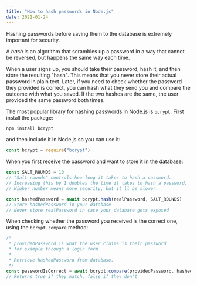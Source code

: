 ```yaml
---
title: "How to hash passwords in Node.js"
date: 2021-01-24
---
```

Hashing passwords before saving them to the database is extremely important for security.

A *hash* is an algorithm that scrambles up a password in a way that cannot be reversed, but happens the same way each time.

When a user signs up, you should take their password, hash it, and then store the resulting "hash". This means that you never store their actual password in plain text. Later, if you need to check whether the password they provided is correct, you can hash what they send you and compare the outcome with what you saved. If the two hashes are the same, the user provided the same password both times.

The most popular library for hashing passwords in Node.js is [`bcrypt`](https://www.npmjs.com/package/bcrypt). First install the package:

```bash
npm install bcrypt
```

and then include it in Node.js so you can use it:

```javascript
const bcrypt = require("bcrypt")
```

When you first receive the password and want to store it in the database:

```javascript
const SALT_ROUNDS = 10
// "Salt rounds" controls how long it takes to hash a password.
// Increasing this by 1 doubles the time it takes to hash a password.
// Higher number means more security, but it'll be slower.

const hashedPassword = await bcrypt.hash(realPassword, SALT_ROUNDS)
// Store hashedPassword in your database
// Never store realPassword in case your database gets exposed
```

When checking whether the password you received is the correct one, using the `bcrypt.compare` method:

```javascript
/*
 * providedPassword is what the user claims is their password
 * for example through a login form
 *
 * Retrieve hashedPassword from database.
 */
const passwordIsCorrect = await bcrypt.compare(providedPassword, hashedPassword)
// Returns true if they match, false if they don't
```
